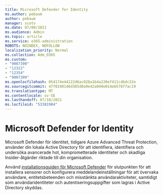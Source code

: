```yaml
---
title: Microsoft Defender for Identity
ms.author: pebaum
author: pebaum
manager: scotv
ms.date: 07/09/2021
ms.audience: Admin
ms.topic: article
ms.service: o365-administration
ROBOTS: NOINDEX, NOFOLLOW
localization_priority: Normal
ms.collection: Adm_O365
ms.custom:
- "9007390"
- "12322"
- "12354"
- "9007399"
ms.openlocfilehash: 054174e44122d6ac028a1b4a220ef411cdbdc32e
ms.sourcegitcommit: 47f0190146d385d0a9e42a049e014e657877ac19
ms.translationtype: MT
ms.contentlocale: sv-SE
ms.lasthandoff: 07/10/2021
ms.locfileid: "53381984"
---
```

# <a name="microsoft-defender-for-identity"></a>Microsoft Defender for Identity

Microsoft Defender för identitet, tidigare Azure Advanced Threat Protection, använder din lokala Active Directory för att identifiera, identifiera och undersöka avancerade hot, komprometterade identiteter och skadliga Insider-åtgärder riktade till din organisation. 

Använd [installationsguiden för Microsoft Defender](https://admin.microsoft.com/adminportal/home#/modernonboarding/defenderatpsetup) för slutpunkten för att installera sensorer och konfigurera meddelandeinställningar för att övervaka användare, entitetsbeteenden och misstänkta användaraktiviteter, samtidigt som användaridentiteter och autentiseringsuppgifter som lagras i Active Directory skyddas.
